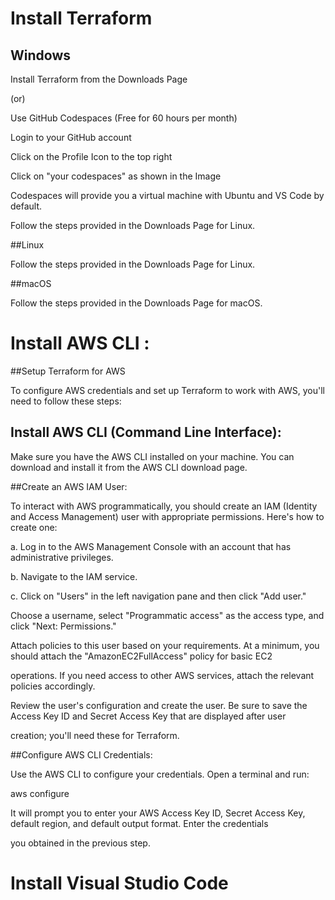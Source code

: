 # Install Terraform

## Windows

Install Terraform from the Downloads Page

(or)


Use GitHub Codespaces (Free for 60 hours per month)

Login to your GitHub account

Click on the Profile Icon to the top right

Click on "your codespaces" as shown in the Image

Codespaces will provide you a virtual machine with Ubuntu and VS Code by default.

Follow the steps provided in the Downloads Page for Linux.


##Linux

Follow the steps provided in the Downloads Page for Linux.


##macOS

Follow the steps provided in the Downloads Page for macOS.


# Install AWS CLI :

##Setup Terraform for AWS

To configure AWS credentials and set up Terraform to work with AWS, you'll need to follow these steps:

## Install AWS CLI (Command Line Interface):

Make sure you have the AWS CLI installed on your machine. You can download and install it from the AWS CLI download page.

##Create an AWS IAM User:

To interact with AWS programmatically, you should create an IAM (Identity and Access Management) user with appropriate permissions. Here's how to create one:

a. Log in to the AWS Management Console with an account that has administrative privileges.

b. Navigate to the IAM service.

c. Click on "Users" in the left navigation pane and then click "Add user."

Choose a username, select "Programmatic access" as the access type, and click "Next: Permissions."

Attach policies to this user based on your requirements. At a minimum, you should attach the "AmazonEC2FullAccess" policy for basic EC2
 
operations. If you need access to other AWS services, attach the relevant policies accordingly.

Review the user's configuration and create the user. Be sure to save the Access Key ID and Secret Access Key that are displayed after user

 creation; you'll need these for Terraform.

##Configure AWS CLI Credentials:

Use the AWS CLI to configure your credentials. Open a terminal and run:

aws configure

It will prompt you to enter your AWS Access Key ID, Secret Access Key, default region, and default output format. Enter the credentials 

you obtained in the previous step.

# Install Visual Studio Code 

